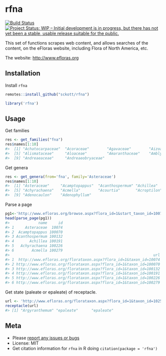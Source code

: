 rfna
====



[![Build Status](https://travis-ci.org/sckott/rfna.svg?branch=master)](https://travis-ci.org/sckott/rfna) [![Project Status: WIP – Initial development is in progress, but there has not yet been a stable, usable release suitable for the public.](https://www.repostatus.org/badges/latest/wip.svg)](https://www.repostatus.org/#wip)


This set of functions scrapes web content, and allows searches of the content, on the eFloras website, including Flora of North America, etc.

The website: <http://www.efloras.org>

## Installation

Install `rfna`


```r
remotes::install_github("sckott/rfna")
```


```r
library('rfna')
```

## Usage

Get families


```r
res <- get_families("fna")
res$names[1:10]
#>  [1] "Achatocarpaceae"  "Acoraceae"        "Agavaceae"        "Aizoaceae"       
#>  [5] "Alismataceae"     "Aloaceae"         "Amaranthaceae"    "Amblystegiaceae" 
#>  [9] "Andreaeaceae"     "Andreaeobryaceae"
```

Get genera


```r
res <- get_genera(from='fna', family='Asteraceae')
res$names[1:10]
#>  [1] "Asteraceae"     "Acamptopappus"  "Acanthospermum" "Achillea"      
#>  [5] "Achyrachaena"   "Acmella"        "Acourtia"       "Acroptilon"    
#>  [9] "Adenocaulon"    "Adenophyllum"
```

Parse a page


```r
pg1<-'http://www.efloras.org/browse.aspx?flora_id=1&start_taxon_id=10074&page=1'
head(parse_page(pg1))
#>             name     id
#> 1     Asteraceae  10074
#> 2  Acamptopappus 100070
#> 3 Acanthospermum 100132
#> 4       Achillea 100191
#> 5   Achyrachaena 100226
#> 6        Acmella 100279
#>                                                                 url
#> 1  http://www.efloras.org/florataxon.aspx?flora_id=1&taxon_id=10074
#> 2 http://www.efloras.org/florataxon.aspx?flora_id=1&taxon_id=100070
#> 3 http://www.efloras.org/florataxon.aspx?flora_id=1&taxon_id=100132
#> 4 http://www.efloras.org/florataxon.aspx?flora_id=1&taxon_id=100191
#> 5 http://www.efloras.org/florataxon.aspx?flora_id=1&taxon_id=100226
#> 6 http://www.efloras.org/florataxon.aspx?flora_id=1&taxon_id=100279
```

Get state (paleate or epaleate) of receptacle.


```r
url <- 'http://www.efloras.org/florataxon.aspx?flora_id=1&taxon_id=102552'
receptacle(url)
#> [1] "Argyranthemum" "epaleate"      "epaleate"
```

## Meta

* Please [report any issues or bugs](https://github.com/sckott/rfna/issues)
* License: MIT
* Get citation information for `rfna` in R doing `citation(package = 'rfna')`
